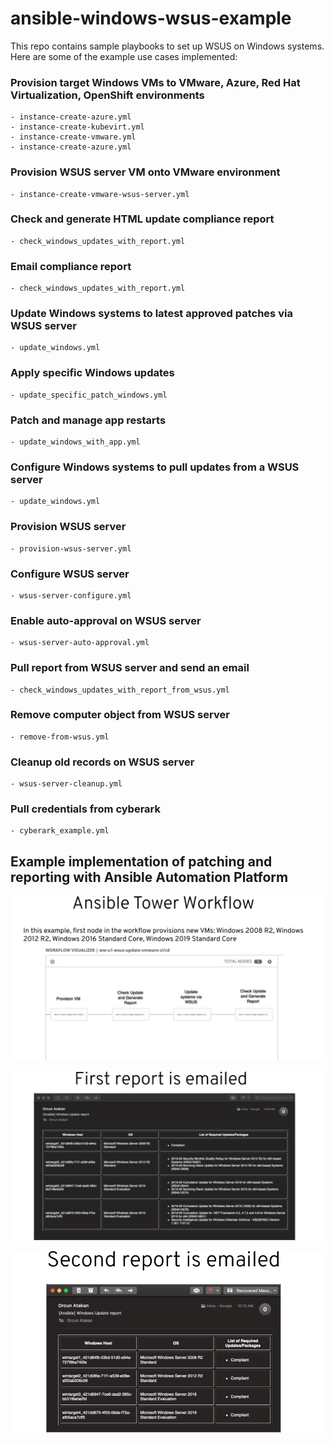 # ansible-windows-wsus-example
This repo contains sample playbooks to set up WSUS on Windows systems. Here are some of the example use cases implemented:



### Provision target Windows VMs to VMware, Azure, Red Hat Virtualization, OpenShift environments
    - instance-create-azure.yml
    - instance-create-kubevirt.yml
    - instance-create-vmware.yml
    - instance-create-azure.yml
### Provision WSUS server VM onto VMware environment
    - instance-create-vmware-wsus-server.yml
### Check and generate HTML update compliance report
    - check_windows_updates_with_report.yml
### Email compliance report
    - check_windows_updates_with_report.yml
### Update Windows systems to latest approved patches via WSUS server
    - update_windows.yml
### Apply specific Windows updates
    - update_specific_patch_windows.yml
### Patch and manage app restarts
    - update_windows_with_app.yml
### Configure Windows systems to pull updates from a WSUS server
    - update_windows.yml
### Provision WSUS server
    - provision-wsus-server.yml
### Configure WSUS server
    - wsus-server-configure.yml
### Enable auto-approval on WSUS server
    - wsus-server-auto-approval.yml
### Pull report from WSUS server and send an email
    - check_windows_updates_with_report_from_wsus.yml
### Remove computer object from WSUS server
    - remove-from-wsus.yml
### Cleanup old records on WSUS server
    - wsus-server-cleanup.yml
### Pull credentials from cyberark
    - cyberark_example.yml
    
## Example implementation of patching and reporting with Ansible Automation Platform

![Image 1](docs/images/step-1.png)

![Image 1](docs/images/step-2.png)

![Image 1](docs/images/step-3.png)
